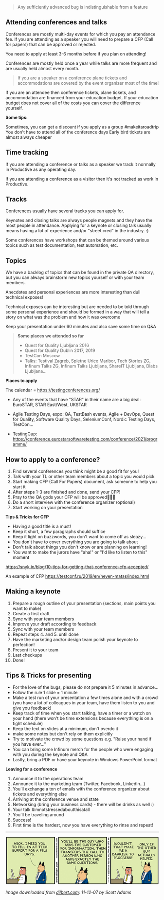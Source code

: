 >  Any sufficiently advanced bug is indistinguishable from a feature


## Attending conferences and talks

Conferences are mostly multi-day events for which you pay an attendance fee. If you are attending as a speaker you will need to prepare a CFP (Call for papers) that can be approved or rejected.

You need to apply at least 3-6 months before if you plan on attending!

Conferences are mostly held once a year while talks are more frequent and are usually held almost every month.


> If you are a speaker on a conference plane tickets and accommodations are covered by the event organizer most of the time! 

If you are an attendee then conference tickets, plane tickets, and accommodation are financed from your education budget. If your education budget does not cover all of the costs you can cover the difference yourself.

**Some tips:**

Sometimes, you can get a discount if you apply as a group #makeitaroadtrip 
You don't have to attend all of the conference days
Early bird tickets are almost always cheaper 

## Time tracking

If you are attending a conference or talks as a speaker we track it normally in Productive as any operating day.

If you are attending a conference as a visitor then it's not tracked as work in Productive.

## Tracks

Conferences usually have several tracks you can apply for.

Keynotes and closing talks are always people magnets and they have the most people in attendance. Applying for a keynote or closing talk usually means having a lot of experience and/or "street cred" in the industry. :)

Some conferences have workshops that can be themed around various topics such as test documentation, test automation, etc. 

## Topics

We have a backlog of topics that can be found in the private QA directory, but you can always brainstorm new topics yourself or with your team members.

Anecdotes and personal experiences are more interesting than dull technical exposes! 

Technical exposes can be interesting but are needed to be told through some personal experience and should be formed in a way that will tell a story on what was the problem and how it was overcome
 
Keep your presentation under 60 minutes and also save some time on Q&A

> **Some places we attended so far**
> 
> * Quest for Quality Ljubljana 2016
> * Quest for Quality Dublin 2017, 2019
> * TestCon Moscow
> * Talks: Testival Zagreb, Spletne Urice Maribor, Tech Stories ZG, Infinum Talks ZG, Infinum Talks Ljubljana, ShareIT Ljubljana, Dlabs Ljubljana...


**Places to apply**

The calendar = https://testingconferences.org/

* Any of the events that have "STAR" in their name are a big deal: EuroSTAR, STAR East/West, UKSTAR

* Agile Testing Days, expo: QA, TestBash events, Agile + DevOps, Quest for Quality, Software Quality Days, SeleniumConf, Nordic Testing Days, TestCon...

* TestingCup: https://conference.eurostarsoftwaretesting.com/conference/2021/programme/

## How to apply to a conference?

1. Find several conferences you think might be a good fit for you!
2. Talk with your TL or other team members about a topic you would pick
3. Start making CFP (Call For Papers) document, ask someone to help you start it
4. After steps 1-3 are finished and done, send your CFP!
5. Pray to the QA gods your CFP will be approved🤞🤞🤞
6. Do a short interview with the conference organizer (optional)
7. Start working on your presentation

**Tips & Tricks for CFP**

* Having a good title is a must!
* Keep it short, a few paragraphs should suffice
* Keep it light on buzzwords, you don't want to come off as sleazy...
* You don't have to cover everything you are going to talk about
* Don't talk about things you don't know or are planning on learning!
* You want to make the jurors have "aha!" or "I'd like to listen to this" moment 

https://snyk.io/blog/10-tips-for-getting-that-conference-cfp-accepted/

An example of CFP
https://testconf.ru/2019/en/neven-matas/index.html

## Making a keynote

1. Prepare a rough outline of your presentation (sections, main points you want to make)
2. Create a first draft
3. Sync with your team members
4. Improve your draft according to feedback
5. Sync with your team members
6. Repeat steps 4. and 5. until done
7. Have the marketing and/or design team polish your keynote to perfection!
8. Present it to your team 
9. Last checkups 
10. Done!

## Tips & Tricks for presenting

* For the love of the bugs, please do not prepare it 5 minutes in advance...
* Follow the rule 1 slide = 1 minute
* Make a test run of your presentation a few times alone and with a crowd (you have a lot of colleagues in your team, have them listen to you and give you feedback) 
* Keep track of time when you start talking, have a timer or a watch on your hand (there won't be time extensions because everything is on a tight schedule)
* Keep the text on slides at a minimum, don't overdo it 
* make some notes but don't rely on them explicitly
* Try to motivate the crowd by some questions e.g. "Raise your hand if you have ever..."
* You can bring some Infinum merch for the people who were engaging with you during the keynote and Q&A
* Lastly, bring a PDF or have your keynote in Windows PowerPoint format 


**Leaving for a conference**

1. Announce it to the operations team
2. Announce it to the marketing team (Twitter, Facebook, LinkedIn...)
3. You'll exchange a ton of emails with the conference organizer about tickets and everything else
4. Arriving at the conference venue and state
5. Networking (bring your business cards) - there will be drinks as well :)
6. Your talk #imnotstressedaboutthisatall
7. You'll be traveling around 
8. Success!
9. First time is the hardest, now you have everything to rinse and repeat!

---

![Appbot review message in Slack](/img/dilbert-appbot-article.gif)

*Image downloaded from [dilbert.com](https://dilbert.com/strip/2007-11-12): 11-12-07 by Scott Adams*
